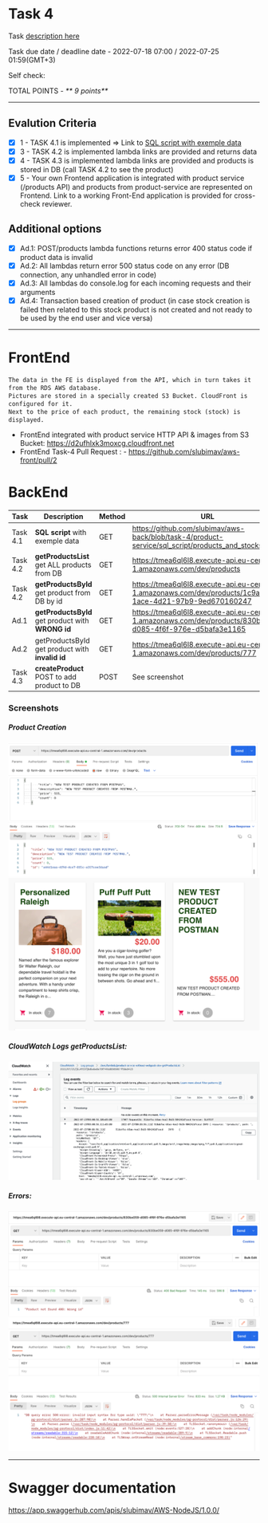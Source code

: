 # __Task 4__

Task [description here](https://github.com/EPAM-JS-Competency-center/cloud-development-course-initial/tree/main/4_integration_with_database)

Task due date / deadline date - 2022-07-18 07:00 / 2022-07-25 01:59(GMT+3)

Self check:
 
 TOTAL POINTS - _** 9 points**_
 
-----------
## __Evalution Criteria__

- [x] 1 - TASK 4.1 is implemented => Link to [SQL script with exemple data](https://github.com/slubimav/aws-back/blob/task-4/product-service/sql_script/products_and_stocks.sql)
- [x] 3 - TASK 4.2 is implemented lambda links are provided and returns data
- [x] 4 - TASK 4.3 is implemented lambda links are provided and products is stored in DB (call TASK 4.2 to see the product)
- [x] 5 - Your own Frontend application is integrated with product service (/products API) and products from product-service are represented on Frontend. Link to a working Front-End application is provided for cross-check reviewer.

## __Additional options__

- [x] Ad.1: POST/products lambda functions returns error 400 status code if product data is invalid
- [x] Ad.2: All lambdas return error 500 status code on any error (DB connection, any unhandled error in code)
- [x] Ad.3: All lambdas do console.log for each incoming requests and their arguments
- [x] Ad.4: Transaction based creation of product (in case stock creation is failed then related to this stock product is not created and not ready to be used by the end user and vice versa)
------------
# __FrontEnd__

```
The data in the FE is displayed from the API, which in turn takes it from the RDS AWS database.
Pictures are stored in a specially created S3 Bucket. CloudFront is configured for it.
Next to the price of each product, the remaining stock (stock) is displayed.
```

* FrontEnd integrated with product service HTTP API & images from S3 Bucket: https://d2ufhlxk3moxcg.cloudfront.net
* FrontEnd Task-4 Pull Request : - https://github.com/slubimav/aws-front/pull/2

# __BackEnd__

Task   | Description | Method | URL 
-------|-------------|--------|-----
Task 4.1 | __SQL script__ with exemple data | GET | https://github.com/slubimav/aws-back/blob/task-4/product-service/sql_script/products_and_stocks.sql
Task 4.2 | __getProductsList__ get ALL products from DB | GET | https://tmea6ql6l8.execute-api.eu-central-1.amazonaws.com/dev/products
Task 4.2 | __getProductsById__ get product from DB by id | GET | https://tmea6ql6l8.execute-api.eu-central-1.amazonaws.com/dev/products/1c9a8a23-1ace-4d21-97b9-9ed670160247
Ad.1 | __getProductsById__ get product with __WRONG id__ | GET | https://tmea6ql6l8.execute-api.eu-central-1.amazonaws.com/dev/products/830be059-d085-4f6f-976e-d5bafa3e1165
Ad.2 | getProductsById get product with __invalid id__ | GET | https://tmea6ql6l8.execute-api.eu-central-1.amazonaws.com/dev/products/777
Task 4.3 | __createProduct__ POST to add product to DB | POST | See screenshot

### Screenshots

##### Product Creation 

![Postman](https://github.com/slubimav/aws-back/blob/task-4/screenshots/create_product.png)
![Website](https://github.com/slubimav/aws-back/blob/task-4/screenshots/product_created.png)
##### CloudWatch Logs getProductsList:

![BackEnd](https://github.com/slubimav/aws-back/blob/task-4/screenshots/CloudWatchLogs.png)

##### Errors:

![error 400](https://github.com/slubimav/aws-back/blob/task-4/screenshots/error_400.png)
![error 500](https://github.com/slubimav/aws-back/blob/task-4/screenshots/error_500.png)

------------

# __Swagger documentation__

https://app.swaggerhub.com/apis/slubimav/AWS-NodeJS/1.0.0/